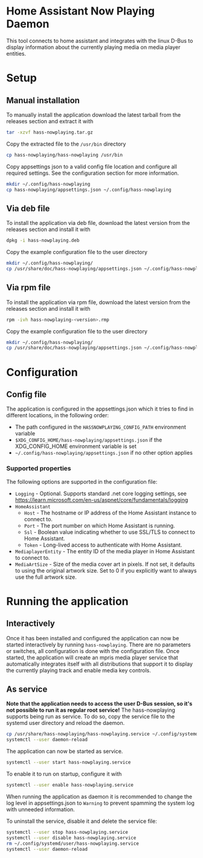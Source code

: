 # Home Assistant Now Playing Daemon 
This tool connects to home assistant and integrates with the linux D-Bus to display information about the currently playing media on media player 
entities.

# Setup
## Manual installation
To manually install the application download the latest tarball from the releases section and extract it with
```bash
tar -xzvf hass-nowplaying.tar.gz
```
Copy the extracted file to the `/usr/bin` directory
```bash
cp hass-nowplaying/hass-nowplaying /usr/bin
```
Copy appsettings json to a valid config file location and configure all required settings. See the configuration section for more information.
```bash
mkdir ~/.config/hass-nowplaying
cp hass-nowplaying/appsettings.json ~/.config/hass-nowplaying
```

## Via deb file
To install the application via deb file, download the latest version from the releases section and install it with
```bash
dpkg -i hass-nowplaying.deb
```
Copy the example configuration file to the user directory
```bash
mkdir ~/.config/hass-nowplaying/
cp /usr/share/doc/hass-nowplaying/appsettings.json ~/.config/hass-nowplaying/
```

## Via rpm file
To install the application via rpm file, download the latest version from the releases section and install it with
```bash
rpm -ivh hass-nowplaying-<version>.rmp
```
Copy the example configuration file to the user directory
```bash
mkdir ~/.config/hass-nowplaying/
cp /usr/share/doc/hass-nowplaying/appsettings.json ~/.config/hass-nowplaying/
```

# Configuration
## Config file
The application is configured in the appsettings.json which it tries to find in different locations, in the following order:
- The path configured in the `HASSNOWPLAYING_CONFIG_PATH` environment variable
- `$XDG_CONFIG_HOME/hass-nowplaying/appsettings.json` if the XDG_CONFIG_HOME environment variable is set
- `~/.config/hass-nowplaying/appsettings.json` if no other option applies

### Supported properties
The following options are supported in the configuration file:
- `Logging` - Optional. Supports standard .net core logging settings, see https://learn.microsoft.com/en-us/aspnet/core/fundamentals/logging
- `HomeAssistant`
  - `Host` - The hostname or IP address of the Home Assistant instance to connect to.
  - `Port` - The port number on which Home Assistant is running.
  - `Ssl` - Boolean value indicating whether to use SSL/TLS to connect to Home Assistant.
  - `Token` - Long-lived access to authenticate with Home Assistant.
- `MediaplayerEntity` - The entity ID of the media player in Home Assistant to connect to.
- `MediaArtSize` - Size of the media cover art in pixels. If not set, it defaults to using the original artwork size. Set to 0 if you explicitly want to always use the full artwork size.

# Running the application
## Interactively
Once it has been installed and configured the application can now be started interactively by running `hass-nowplaying`. There are no parameters or switches, all configuration is done with the configuration file. Once started, the application will create an mpris media player service that automatically integrates itself with all distributions that support it to display the currently playing track and enable media key controls.

## As service
**Note that the application needs to access the user D-Bus session, so it's not possible to run it as regular root service!**
The hass-nowplaying supports being run as service. To do so, copy the service file to the systemd user directory and reload the daemon.
```bash
cp /usr/share/hass-nowplaying/hass-nowplaying.service ~/.config/systemd/user/
systemctl --user daemon-reload
```
The application can now be started as service.
```bash
systemctl --user start hass-nowplaying.service
```
To enable it to run on startup, configure it with
```bash
systemctl --user enable hass-nowplaying.service
```
When running the application as daemon it is recommended to change the log level in appsettings.json to `Warning` to prevent spamming the system log with unneeded information.

To uninstall the service, disable it and delete the service file:
```bash
systemctl --user stop hass-nowplaying.service
systemctl --user disable hass-nowplaying.service
rm ~/.config/systemd/user/hass-nowplaying.service
systemctl --user daemon-reload
```
